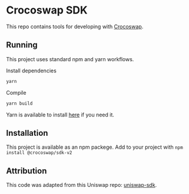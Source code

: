 # Crocoswap SDK
This repo contains tools for developing with [Crocoswap](crocoswap.org).

## Running
This project uses standard npm and yarn workflows.

Install dependencies

```sh
yarn
```

Compile
```sh
yarn build
```

Yarn is available to install [here](https://classic.yarnpkg.com/en/docs/install/#debian-stable) if you need it.

## Installation
This project is available as an npm packege. Add to your project with `npm install @crocoswap/sdk-v2`

## Attribution
This code was adapted from this Uniswap repo: [uniswap-sdk](https://github.com/Uniswap/sdk).
